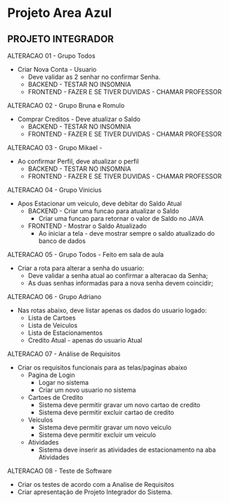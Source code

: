 # Projeto Area Azul
## PROJETO INTEGRADOR
ALTERACAO 01 - Grupo Todos
* Criar Nova Conta - Usuario
  * Deve validar as 2 senhar no confirmar Senha. 
  * BACKEND - TESTAR NO INSOMNIA
  * FRONTEND - FAZER E SE TIVER DUVIDAS - CHAMAR PROFESSOR

ALTERACAO 02 - Grupo Bruna e Romulo
* Comprar Creditos - Deve atualizar o Saldo
  * BACKEND - TESTAR NO INSOMNIA
  * FRONTEND - FAZER E SE TIVER DUVIDAS - CHAMAR PROFESSOR

ALTERACAO 03 - Grupo Mikael -  
* Ao confirmar Perfil, deve atualizar o perfil
  * BACKEND - TESTAR NO INSOMNIA
  * FRONTEND - FAZER E SE TIVER DUVIDAS - CHAMAR PROFESSOR

ALTERACAO 04 - Grupo Vinicius
* Apos Estacionar um veiculo, deve debitar do Saldo Atual
  * BACKEND - Criar uma funcao para atualizar o Saldo
     * Criar uma funcao para retornar o valor de Saldo no JAVA 
  * FRONTEND - Mostrar o Saldo Atualizado
    * Ao iniciar a tela - deve mostrar sempre o saldo atualizado do banco de dados

ALTERACAO 05 - Grupo Todos - Feito em sala de aula
* Criar a rota para alterar a senha do usuario:
  * Deve validar a senha atual ao confirmar a alteracao da Senha; 
  * As duas senhas informadas para a nova senha devem coincidir;

ALTERACAO 06 - Grupo Adriano
* Nas rotas abaixo, deve listar apenas os dados do usuario logado:
   * Lista de Cartoes
   * Lista de Veiculos
   * Lista de Estacionamentos
   * Credito Atual - apenas do usuario Atual

ALTERACAO 07 - Análise de Requisitos
* Criar os requisitos funcionais para as telas/paginas abaixo
  * Pagina de Login
    * Logar no sistema 
    * Criar um novo usuario no sistema
  * Cartoes de Credito
    * Sistema deve permitir gravar um novo cartao de credito
    * Sistema deve permitir excluir cartao de credito
  * Veículos
    * Sistema deve permitir gravar um novo veiculo
    * Sistema deve permitir excluir um veiculo
  * Atividades
    * Sistema deve inserir as atividades de estacionamento na aba Atividades

ALTERACAO 08 - Teste de Software
* Criar os testes de acordo com a Analise de Requisitos
* Criar apresentação de Projeto Integrador do Sistema.